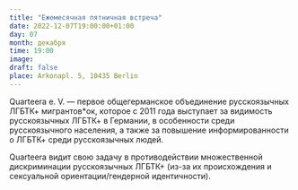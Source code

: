```yaml
---
title: "Ежемесячная пятничная встреча"
date: 2022-12-07T19:00:00+01:00
day: 07
month: декабря
time: 19:00
image:
draft: false
place: Arkonapl. 5, 10435 Berlin
---
```

Quarteera e. V. — первое общегерманское объединение русскоязычных ЛГБТК+ мигрантов*ок, которое с 2011 года выступает за видимость русскоязычных ЛГБТК+ в Германии, в особенности среди русскоязычного населения, а также за повышение информированности о ЛГБТК+ среди русскоязычных людей.

Quarteera видит свою задачу в противодействии множественной дискриминации русскоязычных ЛГБТК+ (из-за их происхождения и сексуальной ориентации/гендерной идентичности).
